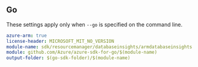 ## Go

These settings apply only when `--go` is specified on the command line.

```yaml $(go) && $(track2)
azure-arm: true
license-header: MICROSOFT_MIT_NO_VERSION
module-name: sdk/resourcemanager/databaseinsights/armdatabaseinsights
module: github.com/Azure/azure-sdk-for-go/$(module-name)
output-folder: $(go-sdk-folder)/$(module-name)
```
